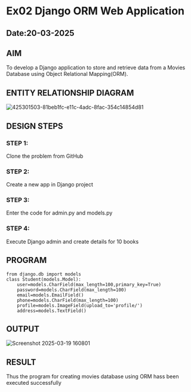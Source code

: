 # Ex02 Django ORM Web Application
## Date:20-03-2025

## AIM
To develop a Django application to store and retrieve data from a Movies Database using Object Relational Mapping(ORM).

## ENTITY RELATIONSHIP DIAGRAM

![425301503-81beb1fc-e11c-4adc-8fac-354c14854d81](https://github.com/user-attachments/assets/673e0995-938c-4b32-a935-12a27244f027)

## DESIGN STEPS

### STEP 1:
Clone the problem from GitHub

### STEP 2:
Create a new app in Django project

### STEP 3:
Enter the code for admin.py and models.py

### STEP 4:
Execute Django admin and create details for 10 books

## PROGRAM
```
from django.db import models
class Student(models.Model):
    user=models.CharField(max_length=100,primary_key=True)
    password=models.CharField(max_length=100)
    email=models.EmailField()
    phone=models.CharField(max_length=100)
    profile=models.ImageField(upload_to='profile/')
    address=models.TextField()
```
## OUTPUT

![Screenshot 2025-03-19 160801](https://github.com/user-attachments/assets/4d522abf-be1d-497c-a5a0-e0ba28065210)

## RESULT
Thus the program for creating movies database using ORM hass been executed successfully
